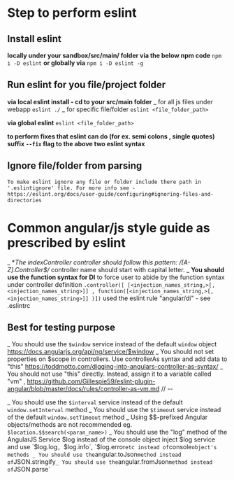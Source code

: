 # Step to perform eslint

##  Install eslint 
  **locally under your sandbox/src/main/ folder via the below npm code**
    `npm i -D eslint`
  **or globally via**
    `npm i -D eslint -g`

##  Run eslint for you file/project folder
  **via local eslint install - cd to your src/main folder**
  _ for all js files under webapp
    `eslint ./`
  _ for specific file/folder
    `eslint <file_folder_path>`

  **via global eslint**
    `eslint <file_folder_path>`

  **to perform fixes that eslint can do (for ex. semi colons , single quotes) suffix `--fix` flag to the above two eslint syntax**

##  Ignore file/folder from parsing
    To make eslint ignore any file or folder include there path in '.eslintignore' file. For more info see - https://eslint.org/docs/user-guide/configuring#ignoring-files-and-directories


# Common angular/js style guide as prescribed by eslint 

_ **The indexController controller should follow this pattern: /[A-Z].*Controller$/**
      controller name should start with capital letter.
_ **You should use the function syntax for DI**
    to force user to abide by the function syntax under controller definition `.controller([ [<injection_names_string,>[, <injection_names_string>]] , function([<injection_names_string,>[, <injection_names_string>]] )])`
    used the eslint rule "angular/di" - see .eslintrc

##  Best for testing purpose
_ You should use the `$window` service instead of the default `window` object https://docs.angularjs.org/api/ng/service/$window
_ You should not set properties on $scope in controllers. Use controllerAs syntax and add data to "this" https://toddmotto.com/digging-into-angulars-controller-as-syntax/ 
_ You should not use "this" directly. Instead, assign it to a variable called "vm" ,  https://github.com/Gillespie59/eslint-plugin-angular/blob/master/docs/rules/controller-as-vm.md
  // --

_  You should use the `$interval` service instead of the default `window.setInterval` method 
_  You should use the `$timeout` service instead of the default `window.setTimeout` method
_  Using $$-prefixed Angular objects/methods are not recommended 
      eg. ` $location.$$search(<paran_name>) `
_ You should use the "log" method of the AngularJS Service $log instead of the console object 
      inject $log service and use `$log.log`, `$log.info`, `$log.error` etc instead of `console` object's methods
_ You should use the `angular.toJson` method instead of `JSON.stringify`
_ You should use the `angular.fromJson` method instead of `JSON.parse`
